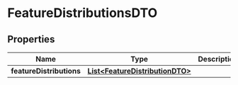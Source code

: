 # FeatureDistributionsDTO

## Properties
Name | Type | Description | Notes
------------ | ------------- | ------------- | -------------
**featureDistributions** | [**List&lt;FeatureDistributionDTO&gt;**](FeatureDistributionDTO.md) |  |  [optional]
